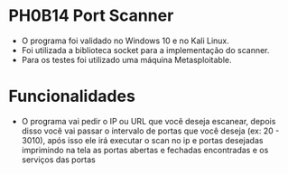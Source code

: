 # PH0B14 Port Scanner

- O programa foi validado no Windows 10 e no Kali Linux.
- Foi utilizada a biblioteca socket para a implementação do scanner.
- Para os testes foi utilizado uma máquina Metasploitable.


# Funcionalidades

- O programa vai pedir o IP ou URL que você deseja escanear, depois disso você vai passar o intervalo de portas que você deseja (ex: 20 - 3010), após isso ele irá executar o scan no ip e portas desejadas imprimindo na tela as portas abertas e fechadas encontradas e os serviços das portas
